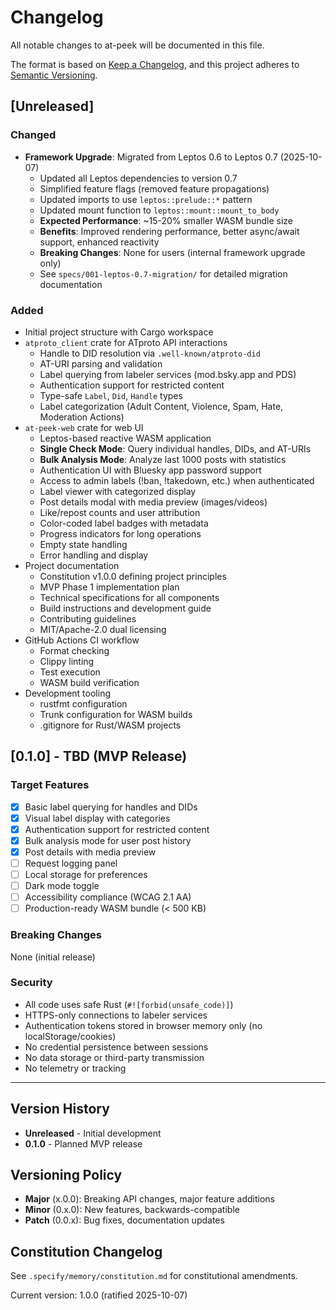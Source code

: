 # Changelog

All notable changes to at-peek will be documented in this file.

The format is based on [Keep a Changelog](https://keepachangelog.com/en/1.0.0/),
and this project adheres to [Semantic Versioning](https://semver.org/spec/v2.0.0.html).

## [Unreleased]

### Changed
- **Framework Upgrade**: Migrated from Leptos 0.6 to Leptos 0.7 (2025-10-07)
  - Updated all Leptos dependencies to version 0.7
  - Simplified feature flags (removed feature propagations)
  - Updated imports to use `leptos::prelude::*` pattern
  - Updated mount function to `leptos::mount::mount_to_body`
  - **Expected Performance**: ~15-20% smaller WASM bundle size
  - **Benefits**: Improved rendering performance, better async/await support, enhanced reactivity
  - **Breaking Changes**: None for users (internal framework upgrade only)
  - See `specs/001-leptos-0.7-migration/` for detailed migration documentation

### Added
- Initial project structure with Cargo workspace
- `atproto_client` crate for ATproto API interactions
  - Handle to DID resolution via `.well-known/atproto-did`
  - AT-URI parsing and validation
  - Label querying from labeler services (mod.bsky.app and PDS)
  - Authentication support for restricted content
  - Type-safe `Label`, `Did`, `Handle` types
  - Label categorization (Adult Content, Violence, Spam, Hate, Moderation Actions)
- `at-peek-web` crate for web UI
  - Leptos-based reactive WASM application
  - **Single Check Mode**: Query individual handles, DIDs, and AT-URIs
  - **Bulk Analysis Mode**: Analyze last 1000 posts with statistics
  - Authentication UI with Bluesky app password support
  - Access to admin labels (!ban, !takedown, etc.) when authenticated
  - Label viewer with categorized display
  - Post details modal with media preview (images/videos)
  - Like/repost counts and user attribution
  - Color-coded label badges with metadata
  - Progress indicators for long operations
  - Empty state handling
  - Error handling and display
- Project documentation
  - Constitution v1.0.0 defining project principles
  - MVP Phase 1 implementation plan
  - Technical specifications for all components
  - Build instructions and development guide
  - Contributing guidelines
  - MIT/Apache-2.0 dual licensing
- GitHub Actions CI workflow
  - Format checking
  - Clippy linting
  - Test execution
  - WASM build verification
- Development tooling
  - rustfmt configuration
  - Trunk configuration for WASM builds
  - .gitignore for Rust/WASM projects

## [0.1.0] - TBD (MVP Release)

### Target Features
- [x] Basic label querying for handles and DIDs
- [x] Visual label display with categories
- [x] Authentication support for restricted content
- [x] Bulk analysis mode for user post history
- [x] Post details with media preview
- [ ] Request logging panel
- [ ] Local storage for preferences
- [ ] Dark mode toggle
- [ ] Accessibility compliance (WCAG 2.1 AA)
- [ ] Production-ready WASM bundle (< 500 KB)

### Breaking Changes
None (initial release)

### Security
- All code uses safe Rust (`#![forbid(unsafe_code)]`)
- HTTPS-only connections to labeler services
- Authentication tokens stored in browser memory only (no localStorage/cookies)
- No credential persistence between sessions
- No data storage or third-party transmission
- No telemetry or tracking

---

## Version History

- **Unreleased** - Initial development
- **0.1.0** - Planned MVP release

## Versioning Policy

- **Major** (x.0.0): Breaking API changes, major feature additions
- **Minor** (0.x.0): New features, backwards-compatible
- **Patch** (0.0.x): Bug fixes, documentation updates

## Constitution Changelog

See `.specify/memory/constitution.md` for constitutional amendments.

Current version: 1.0.0 (ratified 2025-10-07)


